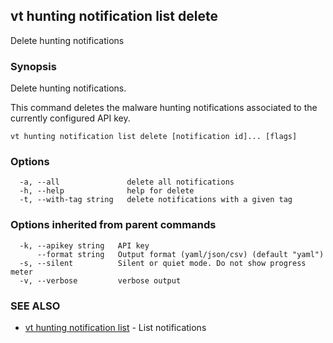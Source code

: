 ## vt hunting notification list delete

Delete hunting notifications

### Synopsis

Delete hunting notifications.

This command deletes the malware hunting notifications associated to the
currently configured API key.

```
vt hunting notification list delete [notification id]... [flags]
```

### Options

```
  -a, --all               delete all notifications
  -h, --help              help for delete
  -t, --with-tag string   delete notifications with a given tag
```

### Options inherited from parent commands

```
  -k, --apikey string   API key
      --format string   Output format (yaml/json/csv) (default "yaml")
  -s, --silent          Silent or quiet mode. Do not show progress meter
  -v, --verbose         verbose output
```

### SEE ALSO

* [vt hunting notification list](vt_hunting_notification_list.md)	 - List notifications

